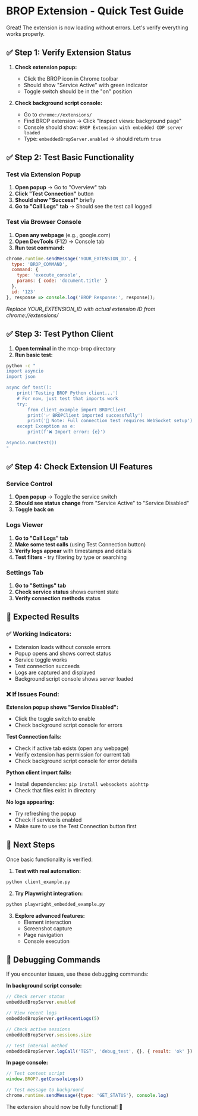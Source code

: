 # BROP Extension - Quick Test Guide

Great! The extension is now loading without errors. Let's verify everything works properly.

## ✅ Step 1: Verify Extension Status

1. **Check extension popup:**
   - Click the BROP icon in Chrome toolbar
   - Should show "Service Active" with green indicator
   - Toggle switch should be in the "on" position

2. **Check background script console:**
   - Go to `chrome://extensions/`
   - Find BROP extension → Click "Inspect views: background page"
   - Console should show: `BROP Extension with embedded CDP server loaded`
   - Type: `embeddedBropServer.enabled` → should return `true`

## ✅ Step 2: Test Basic Functionality

### Test via Extension Popup
1. **Open popup** → Go to "Overview" tab
2. **Click "Test Connection"** button
3. **Should show "Success!"** briefly
4. **Go to "Call Logs" tab** → Should see the test call logged

### Test via Browser Console
1. **Open any webpage** (e.g., google.com)
2. **Open DevTools** (F12) → Console tab
3. **Run test command:**
```javascript
chrome.runtime.sendMessage('YOUR_EXTENSION_ID', {
  type: 'BROP_COMMAND',
  command: {
    type: 'execute_console',
    params: { code: 'document.title' }
  },
  id: '123'
}, response => console.log('BROP Response:', response));
```

*Replace YOUR_EXTENSION_ID with actual extension ID from chrome://extensions/*

## ✅ Step 3: Test Python Client

1. **Open terminal** in the mcp-brop directory
2. **Run basic test:**
```bash
python -c "
import asyncio
import json

async def test():
    print('Testing BROP Python client...')
    # For now, just test that imports work
    try:
        from client_example import BROPClient
        print('✅ BROPClient imported successfully')
        print('📝 Note: Full connection test requires WebSocket setup')
    except Exception as e:
        print(f'❌ Import error: {e}')

asyncio.run(test())
"
```

## ✅ Step 4: Check Extension UI Features

### Service Control
1. **Open popup** → Toggle the service switch
2. **Should see status change** from "Service Active" to "Service Disabled"
3. **Toggle back on**

### Logs Viewer
1. **Go to "Call Logs" tab**
2. **Make some test calls** (using Test Connection button)
3. **Verify logs appear** with timestamps and details
4. **Test filters** - try filtering by type or searching

### Settings Tab
1. **Go to "Settings" tab**
2. **Check service status** shows current state
3. **Verify connection methods** status

## 🔧 Expected Results

### ✅ Working Indicators:
- Extension loads without console errors
- Popup opens and shows correct status
- Service toggle works
- Test connection succeeds
- Logs are captured and displayed
- Background script console shows server loaded

### ❌ If Issues Found:

**Extension popup shows "Service Disabled":**
- Click the toggle switch to enable
- Check background script console for errors

**Test Connection fails:**
- Check if active tab exists (open any webpage)
- Verify extension has permission for current tab
- Check background script console for error details

**Python client import fails:**
- Install dependencies: `pip install websockets aiohttp`
- Check that files exist in directory

**No logs appearing:**
- Try refreshing the popup
- Check if service is enabled
- Make sure to use the Test Connection button first

## 🎯 Next Steps

Once basic functionality is verified:

1. **Test with real automation:**
```bash
python client_example.py
```

2. **Try Playwright integration:**
```bash
python playwright_embedded_example.py
```

3. **Explore advanced features:**
   - Element interaction
   - Screenshot capture
   - Page navigation
   - Console execution

## 🐛 Debugging Commands

If you encounter issues, use these debugging commands:

**In background script console:**
```javascript
// Check server status
embeddedBropServer.enabled

// View recent logs
embeddedBropServer.getRecentLogs(5)

// Check active sessions
embeddedBropServer.sessions.size

// Test internal method
embeddedBropServer.logCall('TEST', 'debug_test', {}, { result: 'ok' })
```

**In page console:**
```javascript
// Test content script
window.BROP?.getConsoleLogs()

// Test message to background
chrome.runtime.sendMessage({type: 'GET_STATUS'}, console.log)
```

The extension should now be fully functional! 🚀